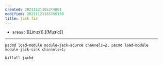 ```yaml
---
created: 20211121165344861
modified: 20211121165356150
title: jack fix
---
```


- `areas:` [[Linux]],[[Music]]

---

`pacmd load-module module-jack-source channels=2; pacmd load-module module-jack-sink channels=1;`

`killall jackd`
